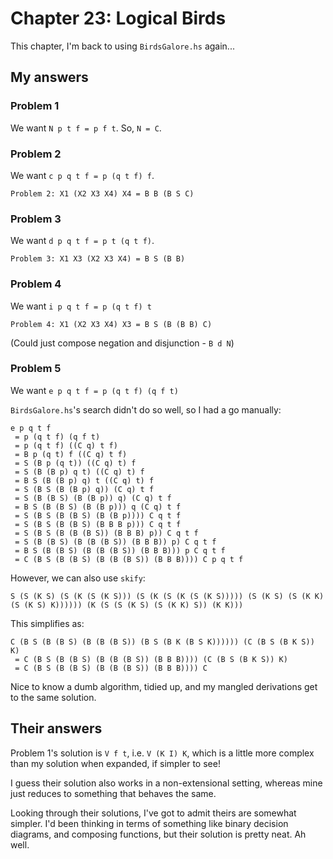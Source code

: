 # Chapter 23: Logical Birds

This chapter, I'm back to using `BirdsGalore.hs` again...

## My answers

### Problem 1

We want `N p t f = p f t`. So, `N = C`.

### Problem 2

We want `c p q t f = p (q t f) f`.

`Problem 2: X1 (X2 X3 X4) X4 = B B (B S C)`

### Problem 3

We want `d p q t f = p t (q t f)`.

`Problem 3: X1 X3 (X2 X3 X4) = B S (B B)`

### Problem 4

We want `i p q t f = p (q t f) t`

`Problem 4: X1 (X2 X3 X4) X3 = B S (B (B B) C)`

(Could just compose negation and disjunction - `B d N`)

### Problem 5

We want `e p q t f = p (q t f) (q f t)`

`BirdsGalore.hs`'s search didn't do so well, so I had a go manually:

```
e p q t f
 = p (q t f) (q f t)
 = p (q t f) ((C q) t f)
 = B p (q t) f ((C q) t f)
 = S (B p (q t)) ((C q) t) f
 = S (B (B p) q t) ((C q) t) f
 = B S (B (B p) q) t ((C q) t) f
 = S (B S (B (B p) q)) (C q) t f
 = S (B (B S) (B (B p)) q) (C q) t f
 = B S (B (B S) (B (B p))) q (C q) t f
 = S (B S (B (B S) (B (B p)))) C q t f
 = S (B S (B (B S) (B B B p))) C q t f
 = S (B S (B (B (B S)) (B B B) p)) C q t f
 = S (B (B S) (B (B (B S)) (B B B)) p) C q t f
 = B S (B (B S) (B (B (B S)) (B B B))) p C q t f
 = C (B S (B (B S) (B (B (B S)) (B B B)))) C p q t f
```

However, we can also use `skify`:

```
S (S (K S) (S (K (S (K S))) (S (K (S (K (S (K S))))) (S (K S) (S (K K) (S (K S) K)))))) (K (S (S (K S) (S (K K) S)) (K K)))
```

This simplifies as:

```
C (B S (B (B S) (B (B (B S)) (B S (B K (B S K)))))) (C (B S (B K S)) K)
 = C (B S (B (B S) (B (B (B S)) (B B B)))) (C (B S (B K S)) K)
 = C (B S (B (B S) (B (B (B S)) (B B B)))) C
```

Nice to know a dumb algorithm, tidied up, and my mangled derivations
get to the same solution.

## Their answers

Problem 1's solution is `V f t`, i.e. `V (K I) K`, which is a little
more complex than my solution when expanded, if simpler to see!

I guess their solution also works in a non-extensional setting,
whereas mine just reduces to something that behaves the same.

Looking through their solutions, I've got to admit theirs are somewhat
simpler. I'd been thinking in terms of something like binary decision
diagrams, and composing functions, but their solution is pretty neat.
Ah well.
